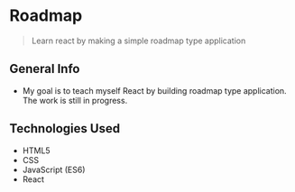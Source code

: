# Roadmap

> Learn react by making a simple roadmap type application

## General Info

- My goal is to teach myself React by building roadmap type application. The work is still in progress.

## Technologies Used

- HTML5
- CSS
- JavaScript (ES6)
- React
